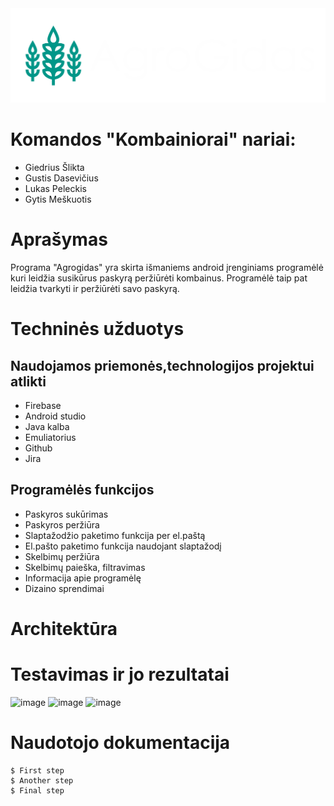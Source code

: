 <div align="center">
    <img src="app/src/main/res/mipmap-xxxhdpi/baltas.png" alt="Logo">
</div>


# Komandos "Kombainiorai" nariai:

* Giedrius Šlikta
* Gustis Dasevičius
* Lukas Peleckis
* Gytis Meškuotis


# Aprašymas

Programa "Agrogidas" yra skirta išmaniems android įrenginiams programėlė kuri leidžia susikūrus paskyrą peržiūrėti kombainus. Programėlė taip pat leidžia tvarkyti ir peržiūrėti savo paskyrą.

# Techninės užduotys

## Naudojamos priemonės,technologijos projektui atlikti

* Firebase
* Android studio
* Java kalba
* Emuliatorius
* Github
* Jira

## Programėlės funkcijos

* Paskyros sukūrimas
* Paskyros peržiūra
* Slaptažodžio paketimo funkcija per el.paštą
* El.pašto paketimo funkcija naudojant slaptažodį
* Skelbimų peržiūra
* Skelbimų paieška, filtravimas
* Informacija apie programėlę
* Dizaino sprendimai

# Architektūra



# Testavimas ir jo rezultatai

![image](https://github.com/k0lro/AgroGidas_Kombainiorai/assets/126868510/7164face-346d-4ff0-b341-fd07f42e5299)
![image](https://github.com/k0lro/AgroGidas_Kombainiorai/assets/126868510/8c242c01-c3a8-4104-a290-360c1f8082cc)
![image](https://github.com/k0lro/AgroGidas_Kombainiorai/assets/126868510/84bc3adc-e29a-485c-a734-a395c525bec6)


# Naudotojo dokumentacija
```
$ First step
$ Another step
$ Final step
```
